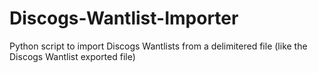 # Discogs-Wantlist-Importer
Python script to import Discogs Wantlists from a delimitered file (like the Discogs Wantlist exported file)
